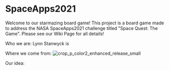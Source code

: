 # SpaceApps2021
Welcome to our starmazing board game! This project is a board game made to address the NASA SpaceApps2021 challenge titled "Space Quest: The Game". Please see our Wiki Page for all details!

Who we are: Lynn Stanwyck is 

Where we come from:
![crop_p_color2_enhanced_release_small](https://user-images.githubusercontent.com/63756808/135729251-3620ab99-d1f2-44c7-a7fd-0f802c7c6d13.png)

Our idea:


